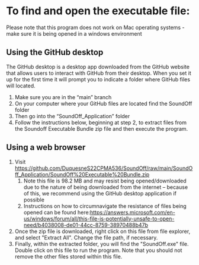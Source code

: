 # To find and open the executable file: 

Please note that this program does not work on Mac operating systems  - make sure it is being opened in a windows environment 

## Using the GitHub desktop 
The GitHub desktop is a desktop app downloaded from the GitHub website that allows users to interact with GitHub from their desktop. When you set it up for the first time it will prompt you to indicate a folder where GitHub files will located. 

1.	Make sure you are in the “main” branch
2.	On your computer where your GitHub files are located find the SoundOff folder
3.	Then go into the “SoundOff_Application” folder
4.	Follow the instructions below, beginning at step 2, to extract files from the Soundoff Executable Bundle zip file and then execute the program.

## Using a web browser 
1. Visit https://github.com/DuquesneS22CPMA536/SoundOff/raw/main/SoundOff_Application/SoundOff%20Executable%20Bundle.zip
   1. Note this file is 98.2 MB and may resist being opened/downloaded due to the nature of being downloaded from the internet – because of this, we    recommend using the GitHub desktop application if possible
   2. Instructions on how to circumnavigate the resistance of files being opened can be found here:https://answers.microsoft.com/en-us/windows/forum/all/this-file-is-potentially-unsafe-to-open-need/b4038008-de01-44cc-8759-38970488b47b
2. Once the zip file is downloaded, right click on this file from file explorer, and select "Extract All". Change the file path, if necessary.
3. Finally, within the extracted folder, you will find the "SoundOff.exe" file. Double click on this file to run the program.
   Note that you should not remove the other files stored within this file.






